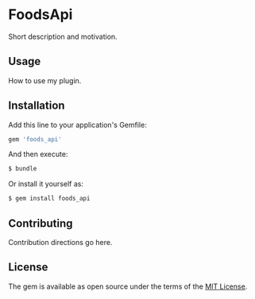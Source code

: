 # FoodsApi
Short description and motivation.

## Usage
How to use my plugin.

## Installation
Add this line to your application's Gemfile:

```ruby
gem 'foods_api'
```

And then execute:
```bash
$ bundle
```

Or install it yourself as:
```bash
$ gem install foods_api
```

## Contributing
Contribution directions go here.

## License
The gem is available as open source under the terms of the [MIT License](https://opensource.org/licenses/MIT).
